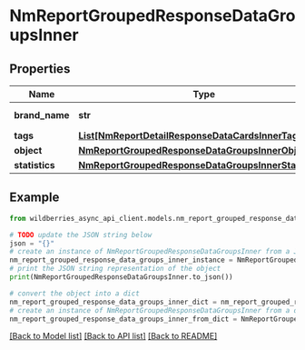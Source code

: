 # NmReportGroupedResponseDataGroupsInner


## Properties

Name | Type | Description | Notes
------------ | ------------- | ------------- | -------------
**brand_name** | **str** | Название бренда | [optional] 
**tags** | [**List[NmReportDetailResponseDataCardsInnerTagsInner]**](NmReportDetailResponseDataCardsInnerTagsInner.md) |  | [optional] 
**object** | [**NmReportGroupedResponseDataGroupsInnerObject**](NmReportGroupedResponseDataGroupsInnerObject.md) |  | [optional] 
**statistics** | [**NmReportGroupedResponseDataGroupsInnerStatistics**](NmReportGroupedResponseDataGroupsInnerStatistics.md) |  | [optional] 

## Example

```python
from wildberries_async_api_client.models.nm_report_grouped_response_data_groups_inner import NmReportGroupedResponseDataGroupsInner

# TODO update the JSON string below
json = "{}"
# create an instance of NmReportGroupedResponseDataGroupsInner from a JSON string
nm_report_grouped_response_data_groups_inner_instance = NmReportGroupedResponseDataGroupsInner.from_json(json)
# print the JSON string representation of the object
print(NmReportGroupedResponseDataGroupsInner.to_json())

# convert the object into a dict
nm_report_grouped_response_data_groups_inner_dict = nm_report_grouped_response_data_groups_inner_instance.to_dict()
# create an instance of NmReportGroupedResponseDataGroupsInner from a dict
nm_report_grouped_response_data_groups_inner_from_dict = NmReportGroupedResponseDataGroupsInner.from_dict(nm_report_grouped_response_data_groups_inner_dict)
```
[[Back to Model list]](../README.md#documentation-for-models) [[Back to API list]](../README.md#documentation-for-api-endpoints) [[Back to README]](../README.md)


